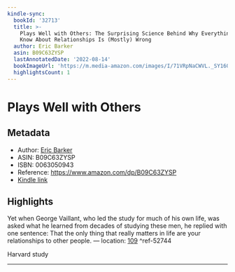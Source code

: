 ```yaml
---
kindle-sync:
  bookId: '32713'
  title: >-
    Plays Well with Others: The Surprising Science Behind Why Everything You
    Know About Relationships Is (Mostly) Wrong
  author: Eric Barker
  asin: B09C63ZYSP
  lastAnnotatedDate: '2022-08-14'
  bookImageUrl: 'https://m.media-amazon.com/images/I/71VRpNaCWVL._SY160.jpg'
  highlightsCount: 1
---
```

# Plays Well with Others
## Metadata
* Author: [Eric Barker](https://www.amazon.comundefined)
* ASIN: B09C63ZYSP
* ISBN: 0063050943
* Reference: https://www.amazon.com/dp/B09C63ZYSP
* [Kindle link](kindle://book?action=open&asin=B09C63ZYSP)

## Highlights
Yet when George Vaillant, who led the study for much of his own life, was asked what he learned from decades of studying these men, he replied with one sentence: That the only thing that really matters in life are your relationships to other people. — location: [109](kindle://book?action=open&asin=B09C63ZYSP&location=109) ^ref-52744

Harvard study

---
